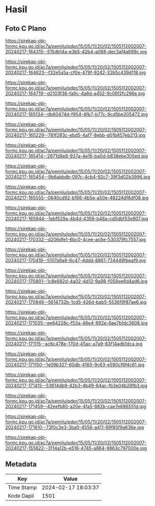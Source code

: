 # Hasil

## Foto C Plano

https://sirekap-obj-formc.kpu.go.id/ac7a/pemilu/pdpr/15/05/11/20/02/1505112002007-20240217-164315--515db14a-e3b5-42b4-a088-dec3af4a699c.jpg

https://sirekap-obj-formc.kpu.go.id/ac7a/pemilu/pdpr/15/05/11/20/02/1505112002007-20240217-164623--f32e5a5a-cf0e-479f-9242-32b5c439d118.jpg

https://sirekap-obj-formc.kpu.go.id/ac7a/pemilu/pdpr/15/05/11/20/02/1505112002007-20240217-164719--d2103f36-fa9c-4a8d-a452-9c06f2fc296e.jpg

https://sirekap-obj-formc.kpu.go.id/ac7a/pemilu/pdpr/15/05/11/20/02/1505112002007-20240217-165134--db60474d-f954-4fb7-b77c-9cd5be205472.jpg

https://sirekap-obj-formc.kpu.go.id/ac7a/pemilu/pdpr/15/05/11/20/02/1505112002007-20240217-165229--781f283c-ebd5-4af7-8ebb-d01b857eb213.jpg

https://sirekap-obj-formc.kpu.go.id/ac7a/pemilu/pdpr/15/05/11/20/02/1505112002007-20240217-165414--2671d8e8-937a-4e16-ba0d-b838ebe305ed.jpg

https://sirekap-obj-formc.kpu.go.id/ac7a/pemilu/pdpr/15/05/11/20/02/1505112002007-20240217-165454--9b6abbdb-097c-4cb4-92c7-39f3d02b3996.jpg

https://sirekap-obj-formc.kpu.go.id/ac7a/pemilu/pdpr/15/05/11/20/02/1505112002007-20240217-165555--0640cd92-b166-4b5e-a50e-48224df8df08.jpg

https://sirekap-obj-formc.kpu.go.id/ac7a/pemilu/pdpr/15/05/11/20/02/1505112002007-20240217-165944--1ebf529a-4b4d-4359-b48a-cd0dbf53e807.jpg

https://sirekap-obj-formc.kpu.go.id/ac7a/pemilu/pdpr/15/05/11/20/02/1505112002007-20240217-170332--d206dfe1-6bc0-4cee-ac6e-530379fc7557.jpg

https://sirekap-obj-formc.kpu.go.id/ac7a/pemilu/pdpr/15/05/11/20/02/1505112002007-20240217-170419--5107a9a8-6c47-4ddd-8861-734449fbeaf9.jpg

https://sirekap-obj-formc.kpu.go.id/ac7a/pemilu/pdpr/15/05/11/20/02/1505112002007-20240217-170801--1c8e682d-4a02-4d12-9a98-f058ee6d4ad6.jpg

https://sirekap-obj-formc.kpu.go.id/ac7a/pemilu/pdpr/15/05/11/20/02/1505112002007-20240217-170846--5614732b-1cd5-426d-bab5-5536f9f87ae6.jpg

https://sirekap-obj-formc.kpu.go.id/ac7a/pemilu/pdpr/15/05/11/20/02/1505112002007-20240217-171035--ee64228c-f53a-48e4-892e-6ae7b1dc3608.jpg

https://sirekap-obj-formc.kpu.go.id/ac7a/pemilu/pdpr/15/05/11/20/02/1505112002007-20240217-171115--ac6c478e-170d-45ac-a7a9-83f14adb1dca.jpg

https://sirekap-obj-formc.kpu.go.id/ac7a/pemilu/pdpr/15/05/11/20/02/1505112002007-20240217-171150--1e09b327-60db-4160-9c63-e590cf6f4c61.jpg

https://sirekap-obj-formc.kpu.go.id/ac7a/pemilu/pdpr/15/05/11/20/02/1505112002007-20240217-171415--53614db9-42b3-4b49-84ac-fb3e04b28fb3.jpg

https://sirekap-obj-formc.kpu.go.id/ac7a/pemilu/pdpr/15/05/11/20/02/1505112002007-20240217-171459--42eefb80-a20e-4fa5-882b-cae7e686551d.jpg

https://sirekap-obj-formc.kpu.go.id/ac7a/pemilu/pdpr/15/05/11/20/02/1505112002007-20240217-171610--73f0c3e3-3ba0-4556-a411-99f85f9a636e.jpg

https://sirekap-obj-formc.kpu.go.id/ac7a/pemilu/pdpr/15/05/11/20/02/1505112002007-20240217-155622--3114a12b-e516-4745-a864-9863c797000e.jpg


## Metadata

| Key        | Value               |
| ---------- | ------------------- |
| Time Stamp | 2024-02-17 18:03:37 |
| Kode Dapil | 1501                |



